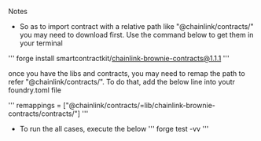 Notes

- So as to import contract with a relative path like "@chainlink/contracts/" you may need to download first. Use the command below to get them in your terminal

'''
forge install smartcontractkit/chainlink-brownie-contracts@1.1.1
'''

once you have the libs and contracts, you may need to remap the path to refer "@chainlink/contracts/". To do that, add the below line into youtr foundry.toml file

'''
remappings = ["@chainlink/contracts/=lib/chainlink-brownie-contracts/contracts/"]
'''


- To run the all cases, execute the below
'''
forge test -vv
'''